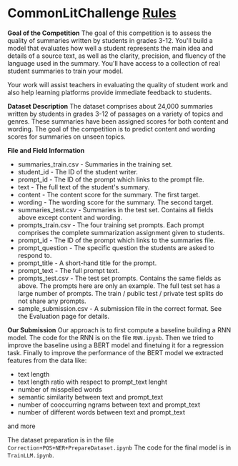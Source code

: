 # CommonLitChallenge [Rules](https://www.kaggle.com/competitions/commonlit-evaluate-student-summaries)

**Goal of the Competition**
The goal of this competition is to assess the quality of summaries written by students in grades 3-12. You'll build a model that evaluates how well a student represents the main idea and details of a source text, as well as the clarity, precision, and fluency of the language used in the summary. You'll have access to a collection of real student summaries to train your model.

Your work will assist teachers in evaluating the quality of student work and also help learning platforms provide immediate feedback to students.

**Dataset Description**
The dataset comprises about 24,000 summaries written by students in grades 3-12 of passages on a variety of topics and genres. These summaries have been assigned scores for both content and wording. The goal of the competition is to predict content and wording scores for summaries on unseen topics.

**File and Field Information**
* summaries_train.csv - Summaries in the training set.
* student_id - The ID of the student writer.
* prompt_id - The ID of the prompt which links to the prompt file.
* text - The full text of the student's summary.
* content - The content score for the summary. The first target.
* wording - The wording score for the summary. The second target.
* summaries_test.csv - Summaries in the test set. Contains all fields above except content and wording.
* prompts_train.csv - The four training set prompts. Each prompt comprises the complete summarization assignment given to students.
* prompt_id - The ID of the prompt which links to the summaries file.
* prompt_question - The specific question the students are asked to respond to.
* prompt_title - A short-hand title for the prompt.
* prompt_text - The full prompt text.
* prompts_test.csv - The test set prompts. Contains the same fields as above. The prompts here are only an example. The full test set has a large number of prompts. The train / public test / private test splits do not share any prompts.
* sample_submission.csv - A submission file in the correct format. See the Evaluation page for details.

**Our Submission**
Our approach is to first compute a baseline building a RNN model. The code for the RNN is on the file `RNN.ipynb`. 
Then we tried to improve the baseline using a BERT model and finetuing it for a regression task. 
Finally to improve the performance of the BERT model we extracted features from the data like:
* text length
* text length ratio with respect to prompt_text lenght
* number of misspelled words
* semantic similarity between text and prompt_text
* number of cooccurring ngrams between text and prompt_text
* number of different words between text and prompt_text

and more

The dataset preparation is in the file `Correction+POS+NER+PrepareDataset.ipynb`
The code for the final model is in `TrainLLM.ipynb`.
